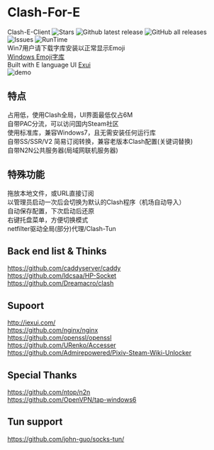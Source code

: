 # Clash-For-E
Clash-E-Client
![Stars](https://img.shields.io/github/stars/Admirepowered/Clash-For-E?color=red&style=flat-square)
![Github latest release](https://img.shields.io/github/downloads/Admirepowered/Clash-For-E/latest/total?style=flat-square)
![GitHub all releases](https://img.shields.io/github/downloads/Admirepowered/Clash-For-E/total?style=flat-square)
![Issues](https://img.shields.io/bitbucket/issues-raw/Admirepowered/Clash-For-E)
![RunTime](https://img.shields.io/static/v1?label=runtime&message=Windows7%2B&color=yellow&style=flat-square)  
Win7用户请下载字库安装以正常显示Emoji  
[Windows Emoji字库](https://cdn.jsdelivr.net/gh/Admirepowered/Clash-For-E@main/res/seguiemj.ttf)  
Built with E language UI [Exui](http://iexui.com/)  
![demo](https://cdn.jsdelivr.net/gh/Admirepowered/Clash-For-E@main/res/demo.png)
## 特点
占用低，使用Clash全局，UI界面最低仅占6M  
自带PAC分流，可以访问国内Steam社区  
使用标准库，兼容Windows7，且无需安装任何运行库  
自带SS/SSR/V2 简易订阅转换，兼容老版本Clash配置(关键词替换)  
自带N2N公共服务器(局域网联机服务器)  
## 特殊功能
拖放本地文件，或URL直接订阅  
以管理员启动一次后会切换为默认的Clash程序（机场自动导入）  
自动保存配置，下次启动后还原  
右键托盘菜单，方便切换模式  
netfilter驱动全局(部分)代理/Clash-Tun  



## Back end list & Thinks
https://github.com/caddyserver/caddy  
https://github.com/ldcsaa/HP-Socket  
https://github.com/Dreamacro/clash  

## Supoort
http://iexui.com/  
https://github.com/nginx/nginx  
https://github.com/openssl/openssl  
https://github.com/URenko/Accesser  
https://github.com/Admirepowered/Pixiv-Steam-Wiki-Unlocker  
## Special Thanks
https://github.com/ntop/n2n  
https://github.com/OpenVPN/tap-windows6  

## Tun support
https://github.com/john-guo/socks-tun/
